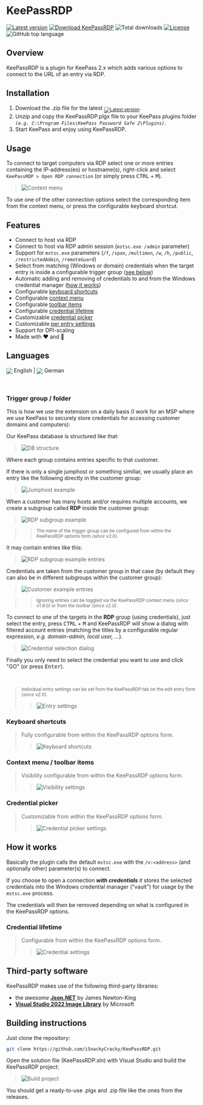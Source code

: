 [latest]: https://github.com/iSnackyCracky/KeePassRDP/releases/latest/download/KeePassRDP_v2.0.zip

# KeePassRDP
[![Latest version](https://img.shields.io/github/v/release/iSnackyCracky/KeePassRDP?style=flat-square)](https://github.com/iSnackyCracky/KeePassRDP/releases/latest)
[![Download KeePassRDP](https://img.shields.io/badge/download-KeePassRDP.zip-blue?style=flat-square&color=yellow)][latest]
![Total downloads](https://img.shields.io/github/downloads/iSnackyCracky/KeePassRDP/total?style=flat-square)
[![License](https://img.shields.io/github/license/iSnackyCracky/KeePassRDP?style=flat-square)](COPYING)
![GitHub top language](https://img.shields.io/github/languages/top/iSnackyCracky/KeePassRDP?style=flat-square&color=blueviolet)

## Overview
KeePassRDP is a plugin for KeePass 2.x which adds various options to connect to the URL of an entry via RDP.

## Installation
1. Download the .zip file for the latest <sub>[![Latest version](https://img.shields.io/github/v/release/iSnackyCracky/KeePassRDP?style=flat-square)][latest]</sub>.
2. Unzip and copy the KeePassRDP.plgx file to your KeePass plugins folder *`(e.g. C:\Program Files\KeePass Password Safe 2\Plugins)`*.
3. Start KeePass and enjoy using KeePassRDP.

## Usage
To connect to target computers via RDP select one or more entries containing the IP-address(es) or hostname(s), right-click and select `KeePassRDP > Open RDP connection` (or simply press <kbd>CTRL</kbd> + <kbd>M</kbd>).

>![Context menu](doc/context_menu.jpg)

To use one of the other connection options select the corresponding item from the context menu, or press the configurable keyboard shortcut.

## Features
- Connect to host via RDP
- Connect to host via RDP admin session (`mstsc.exe /admin` parameter)
- Support for `mstsc.exe` parameters (`/f`, `/span`, `/multimon`, `/w`, `/h`, `/public`, `/restrictedAdmin`, `/remoteGuard`)
- Select from matching (Windows or domain) credentials when the target entry is inside a configurable trigger group ([see below](#trigger-group--folder))
- Automatic adding and removing of credentials to and from the Windows credential manager ([how it works](#how-it-works))
- Configurable [keyboard shortcuts](#keyboard-shortcuts)
- Configurable [context menu](#context-menu--toolbar-items)
- Configurable [toolbar items](#context-menu--toolbar-items)
- Configurable [credential lifetime](#credential-lifetime)
- Customizable [credential picker](#credential-picker)
- Customizable [per entry settings](#individual-entry-settings)
- Support for DPI-scaling
- Made with :heart: and :pizza:

## Languages
<sub>![](https://img.shields.io/badge/en-blue?style=flat-square)</sub> English
| <sub>![](https://img.shields.io/badge/de-blue?style=flat-square)</sub> German

<br>

### Trigger group / folder
This is how we use the extension on a daily basis (I work for an MSP where we use KeePass to securely store credentials for accessing customer domains and computers):

Our KeePass database is structured like that:

>![DB structure](doc/db_structure.jpg)

Where each group contains entries specific to that customer.

If there is only a single jumphost or something similiar, we usually place an entry like the following directly in the customer group:

>![Jumphost example](doc/jumphost_entry.jpg)

When a customer has many hosts and/or requires multiple accounts, we create a subgroup called **RDP** inside the customer group:

>![RDP subgroup example](doc/rdp_subgroup.jpg)

>><small>The name of the trigger group can be configured from within the KeePassRDP options form *(since v2.0)*.</small>

It may contain entries like this:

>![RDP subgroup example entries](doc/rdp_subgroup_entries.jpg)

Credentials are taken from the customer group in that case (by default they can also be in different subgroups within the customer group):

>![Customer example entries](doc/customer_entries.jpg)

>><small>Ignoring entries can be toggled via the KeePassRDP context menu *(since v1.9.0)* or from the toolbar *(since v2.0)*.</small>

To connect to one of the targets in the **RDP** group (using credentials), just select the entry, press <kbd>CTRL</kbd> + <kbd>M</kbd> and KeePassRDP will show a dialog with filtered account entries (matching the titles by a configurable regular expression, *e.g. domain-admin, local user, ...*).

>![Credential selection dialog](doc/credential_picker.jpg)

Finally you only need to select the credential you want to use and click "GO" (or press <kbd>Enter</kbd>).

<br>

><small id="individual-entry-settings">Individual entry settings can be set from the KeePassRDP tab on the edit entry form *(since v2.0)*.</small>
>
>>![Entry settings](doc/entry_settings.jpg)

### Keyboard shortcuts

>Fully configurable from within the KeePassRDP options form.
>
>>![Keyboard shortcuts](doc/keyboard_shortcuts.jpg)

### Context menu / toolbar items

>Visibility configurable from within the KeePassRDP options form.
>
>>![Visibility settings](doc/visibility_settings.jpg)

### Credential picker

>Customizable from within the KeePassRDP options form.
>
>>![Credential picker settings](doc/credential_picker_settings.jpg)

## How it works
Basically the plugin calls the default `mstsc.exe` with the `/v:<address>` (and optionally other) parameter(s) to connect.

If you choose to open a connection ***with credentials*** it stores the selected credentials into the Windows credential manager ("vault") for usage by the `mstsc.exe` process.

The credentials will then be removed depending on what is configured in the KeePassRDP options.

### Credential lifetime

>Configurable from within the KeePassRDP options form.
>
>>![Credential settings](doc/credential_settings.jpg)

## Third-party software
KeePassRDP makes use of the following third-party libraries:
- the *awesome* [**Json.NET**](https://github.com/JamesNK/Newtonsoft.Json) by James Newton-King
- [**Visual Studio 2022 Image Library**](https://www.microsoft.com/en-us/download/details.aspx?id=35825) by Microsoft

## Building instructions
Just clone the repository:

```bash
git clone https://github.com/iSnackyCracky/KeePassRDP.git
```

Open the solution file (KeePassRDP.sln) with Visual Studio and build the KeePassRDP project:

>![Build project](doc/build_project.jpg)

You should get a ready-to-use .plgx and .zip file like the ones from the releases.
